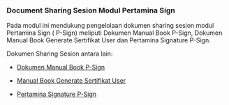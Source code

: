 ### **Document Sharing Sesion Modul Pertamina Sign** 

Pada modul ini mendukung pengelolaan dokumen sharing sesion modul Pertamina Sign ( P-Sign) meliputi Dokumen Manual Book P-Sign, Dokumen Manual Book Generate Sertifikat User dan Pertamina Signature P-Sign. 

Dokumen Sharing Sesion antara lain: 

- [Dokumen Manual Book P-Sign](https://ptptmn-my.sharepoint.com/:b:/r/personal/putri_rizqiandini_pertamina_com/Documents/E-Corr%20%26%20P-Sign/P-Sign_Dokumen%20Manual%20Book.pdf?csf=1&web=1&e=kfO55U)

- [Manual Book Generate Sertifikat User](https://ptptmn-my.sharepoint.com/:b:/r/personal/putri_rizqiandini_pertamina_com/Documents/E-Corr%20%26%20P-Sign/Dokumen%20Manual%20Book%20Generate%20Sertifikat%20User.pdf?csf=1&web=1&e=xsaTjm)

- [Pertamina Signature P-Sign](https://ptptmn-my.sharepoint.com/:b:/r/personal/putri_rizqiandini_pertamina_com/Documents/E-Corr%20%26%20P-Sign/PERTAMINA%20Signature_P-Sign.pdf?csf=1&web=1&e=hCiL7K)